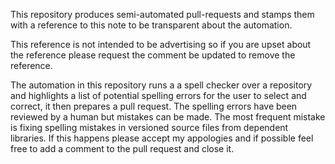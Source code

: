 This repository produces semi-automated pull-requests and stamps them with a
reference to this note to be transparent about the automation.

This reference is not intended to be advertising so if you are upset about the
reference please request the comment be updated to remove the reference.

The automation in this repository runs a a spell checker over a repository and
highlights a list of potential spelling errors for the user to select and
correct, it then prepares a pull request. The spelling errors have been reviewed
by a human but mistakes can be made. The most frequent mistake is fixing
spelling mistakes in versioned source files from dependent libraries. If this
happens please accept my appologies and if possible feel free to add a comment to
the pull request and close it.
